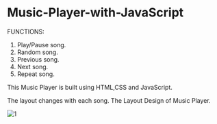 # Music-Player-with-JavaScript
FUNCTIONS:

1.	Play/Pause song.
2.	Random song.
3.	Previous song.
4.	Next song.
5.	Repeat song.

This Music Player is built using HTML,CSS and JavaScript.

The layout changes with each song.
The Layout Design of Music Player. 




![1](https://user-images.githubusercontent.com/131535563/234544101-2c040f06-0198-494f-8acf-ebea04fc47ea.png)
